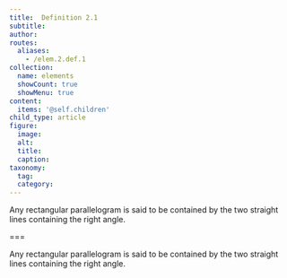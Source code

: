 ```yaml
---
title:  Definition 2.1
subtitle: 
author:
routes:
  aliases:
    - /elem.2.def.1
collection:
  name: elements
  showCount: true
  showMenu: true
content:
  items: '@self.children'
child_type: article
figure:
  image:
  alt:
  title:
  caption:
taxonomy:
  tag:
  category:
---
```


<p>Any rectangular parallelogram is said to be <hi rend="bold">contained</hi> by the two straight lines containing the right angle.</p>

===

<p>Any rectangular parallelogram is said to be <span class="bold">contained</span> by the two straight lines containing the right angle.</p>
